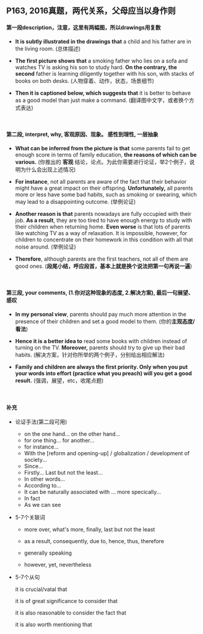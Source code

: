 ##	P163, 2016真题，两代关系，父母应当以身作则

####	第一段description，注意，这里有两幅图，所以drawings用复数

*	**It is subtly illustrated in the drawings that** a child and his father are in the living room. (总体描述)

*	**The first picture shows that** a smoking father who lies on a sofa and watches TV is asking his son to study hard. **On the contrary, the second** father is learning diligently together with his son, with stacks of books on both desks. (人物穿着、动作，状态，场景细节)

*	**Then it is captioned below, which suggests that** it is better to behave as a good model than just make a command. (翻译图中文字，或者换个方式表达)

<br/>

####	第二段, interpret, why, 客观原因、现象。 感性到理性, 一层抽象

*	**What can be inferred from the picture is that** some parents fail to get enough score in terms of family education, **the reasons of which can be various.** (你推出的 **客观** 结论，论点。为此你需要进行论证，举2个例子，说明为什么会出现上述情况)

*	**For instance**, not all parents are aware of the fact that their behavior might have a great impact on their offspring. **Unfortunately,** all parents more or less have some bad habits, such as smoking or swearing, which may lead to a disappointing outcome. (举例论证)

*	**Another reason is that** parents nowadays are fully occupied with their job. **As a result**, they are too tired to have enough energy to study with their children when returning home. **Even worse** is that lots of parents like watching TV as a way of relaxation. It is impossible, however, for children to concentrate on their homework in this condition with all that noise around. (举例论证)

*	**Therefore**, although parents are the first teachers, not all of them are good ones. (**段尾小结，呼应段首，基本上就是换个说法把第一句再说一遍**)

<br/>

####	第三段, your comments, (1.你对这种现象的态度, 2.解决方案), 最后一句展望、感叹

*	**In my personal view**, parents should pay much more attention in the presence of their children and set a good model to them. (你的**主观态度/看法**)

*	**Hence it is a better idea to** read some books with children instead of turning on the TV. **Moreover,** parents should try to give up their bad habits. (解决方案，针对你所举的两个例子，分别给出相应解法)

*	**Family and children are always the first priority. Only when you put your words into effort (practice what you preach) will you get a good result.** (强调，展望，etc，收尾点题)

<br/>

####	补充

*	论证手法(第二段可用)

	*	on the one hand... on the other hand...
	*	for one thing... for another...
	*	for instance...
	*	With the [reform and opening-up] / globalization / development of society...
	*	Since...
	*	Firstly... Last but not the least...
	*	In other words...
	*	According to...
	*	It can be naturally associated with ... more specically...
	*	In fact
	*	As we can see

*	5-7个关联词

	*	more over, what's more, finally, last but not the least

	*	as a result, consequently, due to, hence, thus, therefore

	*	generally speaking

	*	however, yet, nevertheless

*	5-7个从句

	it is crucial/vatal that

	it is of great significance to consider that

	it is also reasonable to consider the fact that 

	it is also worth mentioning that

